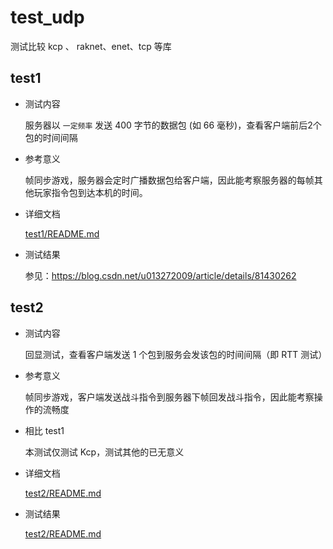 # test_udp

测试比较 kcp 、 raknet、enet、tcp 等库

## test1

- 测试内容

  服务器以 `一定频率` 发送 400 字节的数据包 (如 66 毫秒)，查看客户端前后2个包的时间间隔

- 参考意义

  帧同步游戏，服务器会定时广播数据包给客户端，因此能考察服务器的每帧其他玩家指令包到达本机的时间。

- 详细文档

  [test1/README.md](test1/README.md)

- 测试结果

  参见：<https://blog.csdn.net/u013272009/article/details/81430262>

## test2

- 测试内容

  回显测试，查看客户端发送 1 个包到服务会发该包的时间间隔（即 RTT 测试）

- 参考意义

  帧同步游戏，客户端发送战斗指令到服务器下帧回发战斗指令，因此能考察操作的流畅度

- 相比 test1

  本测试仅测试 Kcp，测试其他的已无意义

- 详细文档

  [test2/README.md](test2/README.md)

- 测试结果

  [test2/README.md](test2/README.md)
